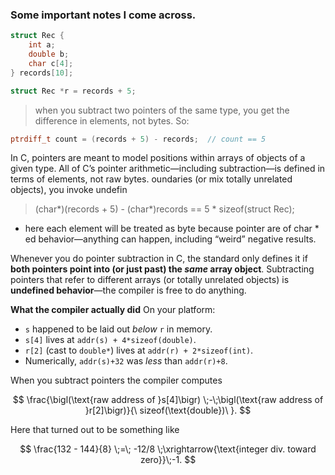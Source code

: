 ### Some important notes I come across.

```c
struct Rec {
    int a;
    double b;
    char c[4];
} records[10];

struct Rec *r = records + 5;
```
>when you subtract two pointers of the same type, you get the difference in elements, not bytes. So:
```c
ptrdiff_t count = (records + 5) - records;  // count == 5
```
In C, pointers are meant to model positions within arrays of objects of a given type. All of C’s pointer 
arithmetic—including subtraction—is defined in terms of elements, not raw bytes.
oundaries (or mix totally unrelated objects), you invoke undefin
>(char*)(records + 5) - (char*)records == 5 * sizeof(struct Rec);
- here each element will be treated as byte because pointer are of char *
ed behavior—anything can happen, including “weird” negative results.

Whenever you do pointer subtraction in C, the standard only defines it if **both pointers point into (or just past) the *same* array object**.  Subtracting pointers that refer to different arrays (or totally unrelated objects) is **undefined behavior**—the compiler is free to do anything.

**What the compiler actually did**
   On your platform:

   * `s` happened to be laid out *below* `r` in memory.
   * `s[4]` lives at `addr(s) + 4*sizeof(double)`.
   * `r[2]` (cast to `double*`) lives at `addr(r) + 2*sizeof(int)`.
   * Numerically, `addr(s)+32` was *less* than `addr(r)+8`.

   When you subtract pointers the compiler computes

$$
\frac{\bigl(\text{raw address of }s[4]\bigr) \;-\;\bigl(\text{raw address of }r[2]\bigr)}{\ sizeof(\text{double})\ }.
$$
   
Here that turned out to be something like

$$
\frac{132 - 144}{8} \;=\; -12/8 \;\xrightarrow{\text{integer div. toward zero}}\;-1.
$$
